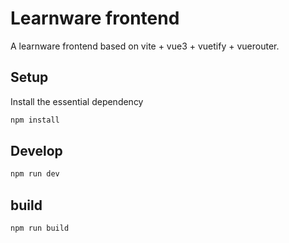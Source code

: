 # Learnware frontend

A learnware frontend based on vite + vue3 + vuetify + vuerouter.

## Setup

Install the essential dependency

```bash
npm install
```

## Develop

```bash
npm run dev
```

## build

```bash
npm run build
```
